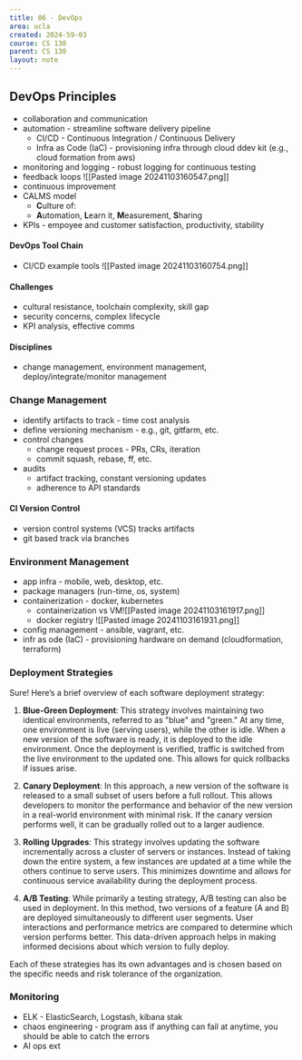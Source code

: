 ```yaml
---
title: 06 - DevOps
area: ucla
created: 2024-59-03
course: CS 130
parent: CS 130
layout: note
---
```

## DevOps Principles
- collaboration and communication
- automation - streamline software delivery pipeline
	- CI/CD - Continuous Integration / Continuous Delivery
	- Infra as Code (IaC) - provisioning infra through cloud ddev kit (e.g., cloud formation from aws)
- monitoring and logging - robust logging for continuous testing
- feedback loops ![[Pasted image 20241103160547.png]]
- continuous improvement
- CALMS model
	- **C**ulture of:
	- **A**utomation, **L**earn it, **M**easurement, **S**haring
- KPIs - empoyee and customer satisfaction, productivity, stability
#### DevOps Tool Chain
- CI/CD example tools ![[Pasted image 20241103160754.png]]
#### Challenges
- cultural resistance, toolchain complexity, skill gap
- security concerns, complex lifecycle
- KPI analysis, effective comms
#### Disciplines
- change management, environment management, deploy/integrate/monitor management

### Change Management
- identify artifacts to track - time cost analysis
- define versioning mechanism - e.g., git, gitfarm, etc.
- control changes
	- change request proces - PRs, CRs, iteration
	- commit squash, rebase, ff, etc.
- audits
	- artifact tracking, constant versioning updates
	- adherence to API standards
#### CI Version Control
- version control systems (VCS) tracks artifacts
- git based track via branches

### Environment Management
- app infra - mobile, web, desktop, etc.
- package managers (run-time, os, system)
- containerization - docker, kubernetes
	- containerization vs VM![[Pasted image 20241103161917.png]]
	- docker registry ![[Pasted image 20241103161931.png]]
- config management - ansible, vagrant, etc.
- infr as ode (IaC) - provisioning hardware on demand (cloudformation, terraform)
### Deployment Strategies
Sure! Here’s a brief overview of each software deployment strategy:

1. **Blue-Green Deployment**: This strategy involves maintaining two identical environments, referred to as "blue" and "green." At any time, one environment is live (serving users), while the other is idle. When a new version of the software is ready, it is deployed to the idle environment. Once the deployment is verified, traffic is switched from the live environment to the updated one. This allows for quick rollbacks if issues arise.

2. **Canary Deployment**: In this approach, a new version of the software is released to a small subset of users before a full rollout. This allows developers to monitor the performance and behavior of the new version in a real-world environment with minimal risk. If the canary version performs well, it can be gradually rolled out to a larger audience.

3. **Rolling Upgrades**: This strategy involves updating the software incrementally across a cluster of servers or instances. Instead of taking down the entire system, a few instances are updated at a time while the others continue to serve users. This minimizes downtime and allows for continuous service availability during the deployment process.

4. **A/B Testing**: While primarily a testing strategy, A/B testing can also be used in deployment. In this method, two versions of a feature (A and B) are deployed simultaneously to different user segments. User interactions and performance metrics are compared to determine which version performs better. This data-driven approach helps in making informed decisions about which version to fully deploy.

Each of these strategies has its own advantages and is chosen based on the specific needs and risk tolerance of the organization.

### Monitoring
- ELK - ElasticSearch, Logstash, kibana stak
- chaos engineering - program ass if anything can fail at anytime, you should be able to catch the errors
- AI ops ext